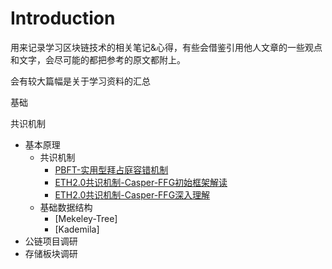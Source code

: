 # Introduction

用来记录学习区块链技术的相关笔记&心得，有些会借鉴引用他人文章的一些观点和文字，会尽可能的都把参考的原文都附上。

会有较大篇幅是关于学习资料的汇总


基础


共识机制



* 基本原理
  * 共识机制
	  *  [PBFT-实用型拜占庭容错机制](basic/共识机制/PBFT.md)
	  *  [ETH2.0共识机制-Casper-FFG初始框架解读](basic/共识机制/casper-ffg-paper-read.md)
	  *  [ETH2.0共识机制-Casper-FFG深入理解](basic/共识机制/Combining-GHOST-and-Casper-paper-read.md)
  * 基础数据结构
    * [Mekeley-Tree]
    * [Kademila]
* 公链项目调研
* 存储板块调研
